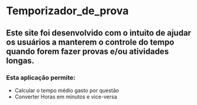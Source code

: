 # Temporizador_de_prova
## Este site foi desenvolvido com o intuito de ajudar os usuários a manterem o controle do tempo quando forem fazer provas e/ou atividades longas. 
### Esta aplicação permite:
 - Calcular o tempo médio gasto por questão
 - Converter Horas em minutos e vice-versa
